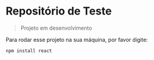 <h1>Repositório de Teste</h1>

> Projeto em desenvolvimento

Para rodar esse projeto na sua máquina, por favor digite:
```
npm install react
```

